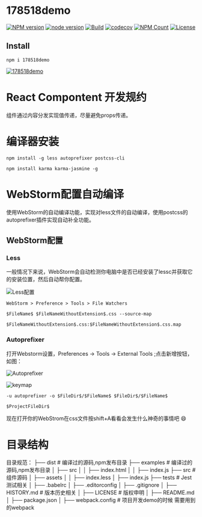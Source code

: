 # 178518demo

[![NPM version](https://img.shields.io/npm/v/178518demo.svg?style=flat)](https://www.npmjs.org/package/178518demo)
[![node version](https://img.shields.io/badge/node.js-%3E=_8.11.3-green.svg?style=flat)](http://nodejs.org/download/)
[![Build](https://img.shields.io/travis/178518/myDemo.svg)](https://travis-ci.org/178518/myDemo)
[![codecov](https://codecov.io/gh/178518/myDemo/branch/master/graph/badge.svg)](https://codecov.io/gh/178518/myDemo)
[![NPM Count](https://img.shields.io/npm/dt/178518demo.svg?style=flat)](https://www.npmjs.org/package/178518demo)
[![License](https://img.shields.io/npm/l/178518demo.svg?style=flat)](https://www.npmjs.org/package/178518demo)


## Install

```shell
npm i 178518demo
```


[![178518demo](https://nodei.co/npm/178518demo.png)](https://npmjs.org/package/178518demo)


# React Compontent 开发规约

组件通过内容分发实现值传递，尽量避免props传递。

# 编译器安装

```
npm install -g less autoprefixer postcss-cli

npm install karma karma-jasmine -g
```

# WebStorm配置自动编译

使用WebStorm的自动编译功能，实现对less文件的自动编译，使用postcss的autoprefixer插件实现自动补全功能。

## WebStorm配置

### Less

一般情况下来说，WebStorm会自动检测你电脑中是否已经安装了lessc并获取它的安装位置，然后自动帮你配置。

![Less配置](http://photo.yupoo.com/178518/HwQZvmZV/DVerm.png)

```
WebStorm > Preference > Tools > File Watchers

$FileName$ $FileNameWithoutExtension$.css --source-map

$FileNameWithoutExtension$.css:$FileNameWithoutExtension$.css.map
```

### Autoprefixer

打开Webstorm设置，Preferences -> Tools -> External Tools ;点击新增按钮，如图：

![Autoprefixer](http://photo.yupoo.com/178518/HwQZvt23/xTVjo.png)

![keymap](http://photo.yupoo.com/178518/HwQZvwVZ/o0FcY.png)

```
-u autoprefixer -o $FileDir$/$FileName$ $FileDir$/$FileName$

$ProjectFileDir$
```

现在打开你的WebStrom在css文件按shift+A看看会发生什么神奇的事情吧 😄


# 目录结构

目录规范：
├── dist						      # 编译过的源码,npm发布目录
├── examples						  # 编译过的源码,npm发布目录
│ ├── src
│ │ ├── index.html
│ │ ├── index.js
├── src								    # 组件源码
│ ├── assets
│ │ ├── index.less
│ ├── index.js
├── tests							    # Jest测试相关
│ ├── .babelrc
│ ├── .editorconfig
│ ├── .gitignore
│ ├── HISTORY.md				  # 版本历史相关
│ ├── LICENSE						  # 版权申明
│ ├── README.md					
│ ├── package.json
│ ├── webpack.config 		  # 项目开发demo的时候 需要用到的webpack

